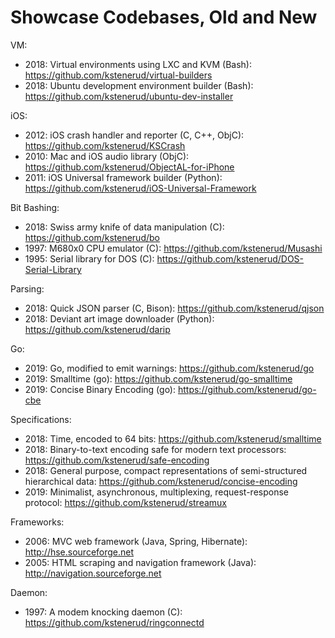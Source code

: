 Showcase Codebases, Old and New
===============================

VM:

* 2018: Virtual environments using LXC and KVM (Bash): https://github.com/kstenerud/virtual-builders
* 2018: Ubuntu development environment builder (Bash): https://github.com/kstenerud/ubuntu-dev-installer

iOS:

* 2012: iOS crash handler and reporter (C, C++, ObjC): https://github.com/kstenerud/KSCrash
* 2010: Mac and iOS audio library (ObjC): https://github.com/kstenerud/ObjectAL-for-iPhone
* 2011: iOS Universal framework builder (Python): https://github.com/kstenerud/iOS-Universal-Framework

Bit Bashing:

* 2018: Swiss army knife of data manipulation (C): https://github.com/kstenerud/bo
* 1997: M680x0 CPU emulator (C): https://github.com/kstenerud/Musashi
* 1995: Serial library for DOS (C): https://github.com/kstenerud/DOS-Serial-Library

Parsing:

* 2018: Quick JSON parser (C, Bison): https://github.com/kstenerud/qjson 
* 2018: Deviant art image downloader (Python): https://github.com/kstenerud/darip

Go:

* 2019: Go, modified to emit warnings: https://github.com/kstenerud/go
* 2019: Smalltime (go): https://github.com/kstenerud/go-smalltime
* 2019: Concise Binary Encoding (go): https://github.com/kstenerud/go-cbe

Specifications:

* 2018: Time, encoded to 64 bits: https://github.com/kstenerud/smalltime
* 2018: Binary-to-text encoding safe for modern text processors: https://github.com/kstenerud/safe-encoding
* 2018: General purpose, compact representations of semi-structured hierarchical data: https://github.com/kstenerud/concise-encoding
* 2019: Minimalist, asynchronous, multiplexing, request-response protocol: https://github.com/kstenerud/streamux

Frameworks:

* 2006: MVC web framework (Java, Spring, Hibernate): http://hse.sourceforge.net
* 2005: HTML scraping and navigation framework (Java): http://navigation.sourceforge.net

Daemon:

* 1997: A modem knocking daemon (C): https://github.com/kstenerud/ringconnectd
